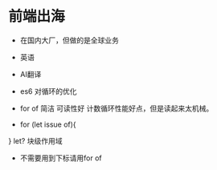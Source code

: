 # 前端出海

- 在国内大厂，但做的是全球业务
 - 英语
 - AI翻译

- es6 对循环的优化
 - for of 简洁 可读性好
  计数循环性能好点，但是读起来太机械。
 - for (let issue of){

 }
  let? 块级作用域
 - 不需要用到下标请用for of 